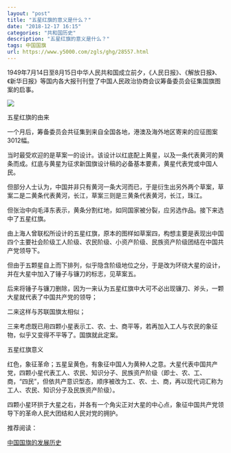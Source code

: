 ```yaml
---
layout: "post"
title: "五星红旗的意义是什么？"
date: "2018-12-17 16:15"
categories: "共和国历史"
description: "五星红旗的意义是什么？"
tags: 中国国旗
url: https://www.y5000.com/zgls/ghg/28557.html
---
```






1949年7月14日至8月15日中华人民共和国成立前夕，《人民日报》、《解放日报》、《新华日报》等国内各大报刊刊登了中国人民政治协商会议筹备委员会征集国旗图案的启事。

![](https://img.y5000.com/uploads/allimg/180208/13-1P20QAR2X3.jpg)

五星红旗的由来

一个月后，筹备委员会共征集到来自全国各地，港澳及海外地区寄来的应征图案3012幅。

当时最受欢迎的是草案一的设计。该设计以红底配上黄星，以及一条代表黄河的黄条而成。红底与黄星为征求新国旗设计稿的必备基本要素，黄星代表党或中国人民。

但部分人士认为，中国并非只有黄河一条大河而已，于是衍生出另外两个草案，草案二是二黄条代表黄河，长江，草案三则是三黄条代表黄河，长江，珠江。

但张治中向毛泽东表示，黄条分割红地，如同国家被分裂，应另选作品。接下来选中了五星红旗。

由上海人曾联松所设计的五星红旗，原本的图样如草案四，构想主要是表现出中国四个主要社会阶级工人阶级、农民阶级、小资产阶级、民族资产阶级团结在中国共产党领导下。

但由于五颗星自上而下排列，似乎隐含阶级地位之分，于是改为环绕大星的设计，并在大星中加入了锤子与镰刀的标志，见草案五。

后来将锤子与镰刀删除，因为一来认为五星红旗中大可不必出现镰刀、斧头，一颗大星就代表了中国共产党的领导；

二来这样与苏联国旗太相似；

三来考虑既已用四颗小星表示工、农、士、商平等，若再加入工人与农民的象征物，似乎又变得不平等了。国旗就此定案。

五星红旗意义

红色，象征革命；五星呈黄色，有象征中国人为黄种人之意。大星代表中国共产党，四颗小星代表工人、农民、知识分子、民族资产阶级（即士、农、工、商，“四民”，但依共产意识型态，顺序被改为工、农、士、商，再以现代词汇称为工人、农民、知识分子及民族资产阶级）。

四颗小星环拱于大星之右，并各有一个角尖正对大星的中心点，象征中国共产党领导下的革命人民大团结和人民对党的拥护。

推荐阅读：

[中国国旗的发展历史](https://www.y5000.com/zgls/28553.html)
